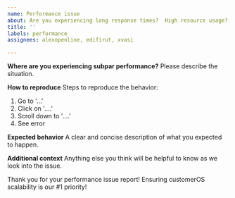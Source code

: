 ```yaml
---
name: Performance issue
about: Are you experiencing long response times?  High resource usage?  Let us help.
title: ''
labels: performance
assignees: alexopenline, edifirut, xvasi

---
```


**Where are you experiencing subpar performance?**
Please describe the situation.

**How to reproduce**
Steps to reproduce the behavior:
1. Go to '...'
2. Click on '....'
3. Scroll down to '....'
4. See error

**Expected behavior**
A clear and concise description of what you expected to happen.

**Additional context**
Anything else you think will be helpful to know as we look into the issue.

Thank you for your performance issue report!  Ensuring customerOS scalability is our #1 priority!
